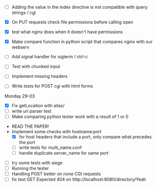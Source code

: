 - [ ] Adding the value in the index directive is not compatible with query strings / cgi
- [x] On PUT requests check file permissions before calling open
- [x] test what nginx does when it doesn't have permissions
- [x] Make compare function in python script that compares nginx with our webserv
- [ ] Add signal handler for sigterm / ctrl-c
- [ ] Test with chunked input
- [ ] Implement missing headers
- [ ] Write tests for POST cgi with html forms


Monday 29-03
- [x] Fix getLocation with alias/
- [ ] write uri parser test
- [ ] Make comparing python tester work with a result of 1 or 0
- READ THE PAPER!
-  Implement some checks with hostname:port
	- [x] for host headers that include a port, only compare what precedes the port
	- [ ] write tests for multi_name.conf
	- [ ] handle duplicate server_name for same port
- [ ] try some tests with siege 
- [ ] Running the tester
- [ ] Handling POST better on none CGI requests
- [ ] fix test GET Expected 404 on http://localhost:8080/directory/Yeah
